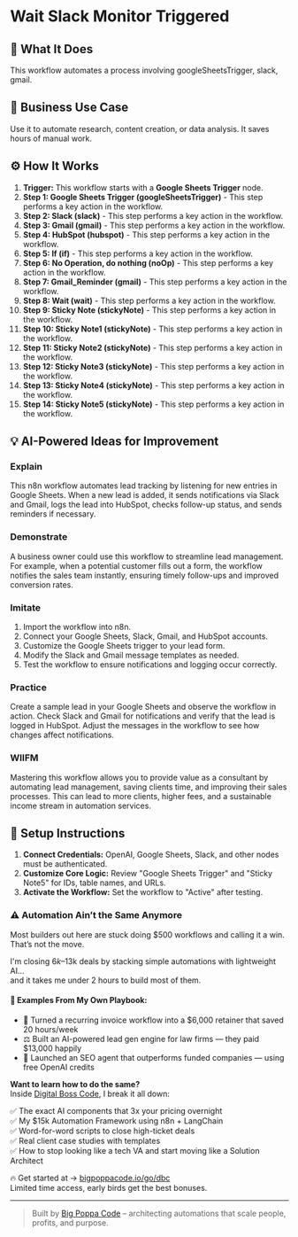 # Wait Slack Monitor Triggered

## 🚀 What It Does
This workflow automates a process involving googleSheetsTrigger, slack, gmail.

## 💼 Business Use Case
Use it to automate research, content creation, or data analysis. It saves hours of manual work.

## ⚙️ How It Works
1.  **Trigger:** This workflow starts with a **Google Sheets Trigger** node.
2. **Step 1: Google Sheets Trigger (googleSheetsTrigger)** - This step performs a key action in the workflow.
3. **Step 2: Slack (slack)** - This step performs a key action in the workflow.
4. **Step 3: Gmail (gmail)** - This step performs a key action in the workflow.
5. **Step 4: HubSpot (hubspot)** - This step performs a key action in the workflow.
6. **Step 5: If (if)** - This step performs a key action in the workflow.
7. **Step 6: No Operation, do nothing (noOp)** - This step performs a key action in the workflow.
8. **Step 7: Gmail_Reminder (gmail)** - This step performs a key action in the workflow.
9. **Step 8: Wait (wait)** - This step performs a key action in the workflow.
10. **Step 9: Sticky Note (stickyNote)** - This step performs a key action in the workflow.
11. **Step 10: Sticky Note1 (stickyNote)** - This step performs a key action in the workflow.
12. **Step 11: Sticky Note2 (stickyNote)** - This step performs a key action in the workflow.
13. **Step 12: Sticky Note3 (stickyNote)** - This step performs a key action in the workflow.
14. **Step 13: Sticky Note4 (stickyNote)** - This step performs a key action in the workflow.
15. **Step 14: Sticky Note5 (stickyNote)** - This step performs a key action in the workflow.

## 💡 AI-Powered Ideas for Improvement
### Explain
This n8n workflow automates lead tracking by listening for new entries in Google Sheets. When a new lead is added, it sends notifications via Slack and Gmail, logs the lead into HubSpot, checks follow-up status, and sends reminders if necessary.

### Demonstrate
A business owner could use this workflow to streamline lead management. For example, when a potential customer fills out a form, the workflow notifies the sales team instantly, ensuring timely follow-ups and improved conversion rates.

### Imitate
1. Import the workflow into n8n.
2. Connect your Google Sheets, Slack, Gmail, and HubSpot accounts.
3. Customize the Google Sheets trigger to your lead form.
4. Modify the Slack and Gmail message templates as needed.
5. Test the workflow to ensure notifications and logging occur correctly.

### Practice
Create a sample lead in your Google Sheets and observe the workflow in action. Check Slack and Gmail for notifications and verify that the lead is logged in HubSpot. Adjust the messages in the workflow to see how changes affect notifications.

### WIIFM
Mastering this workflow allows you to provide value as a consultant by automating lead management, saving clients time, and improving their sales processes. This can lead to more clients, higher fees, and a sustainable income stream in automation services.

## 🔧 Setup Instructions
1. **Connect Credentials:** OpenAI, Google Sheets, Slack, and other nodes must be authenticated.
2. **Customize Core Logic:** Review "Google Sheets Trigger" and "Sticky Note5" for IDs, table names, and URLs.
3. **Activate the Workflow:** Set the workflow to "Active" after testing.

### ⚠️ Automation Ain’t the Same Anymore

Most builders out here are stuck doing $500 workflows and calling it a win.  
That’s not the move.  

I'm closing $6k–$13k deals by stacking simple automations with lightweight AI...  
and it takes me under 2 hours to build most of them.

#### 🧠 Examples From My Own Playbook:
- 🔁 Turned a recurring invoice workflow into a $6,000 retainer that saved 20 hours/week  
- ⚖️ Built an AI-powered lead gen engine for law firms — they paid $13,000 happily  
- 🚀 Launched an SEO agent that outperforms funded companies — using free OpenAI credits  

**Want to learn how to do the same?**  
Inside [Digital Boss Code](https://bigpoppacode.io/go/dbc), I break it all down:

✅ The exact AI components that 3x your pricing overnight  
✅ My $15k Automation Framework using n8n + LangChain  
✅ Word-for-word scripts to close high-ticket deals  
✅ Real client case studies with templates  
✅ How to stop looking like a tech VA and start moving like a Solution Architect  

🔥 Get started at → [bigpoppacode.io/go/dbc](https://bigpoppacode.io/go/dbc)  
Limited time access, early birds get the best bonuses.

---
> Built by [Big Poppa Code](https://bigpoppacode.io) – architecting automations that scale people, profits, and purpose.
